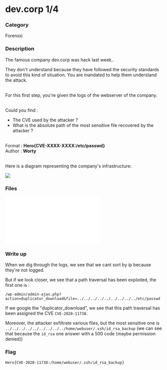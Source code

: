 # dev.corp 1/4

### Category

Forensic

### Description

The famous company dev.corp was hack last week.. 

They don't understand because they have followed the security standards to avoid this kind of situation. You are mandated to help them understand the attack.<br><br>

For this first step, you're given the logs of the webserver of the company.<br><br>

Could you find :<br>
  - The CVE used by the attacker ?<br>
  - What is the absolute path of the most sensitive file recovered by the attacker ?<br><br>

Format : **Hero{CVE-XXXX-XXXX:/etc/passwd}**<br>
Author : **Worty**<br><br>

Here is a diagram representing the company's infrastructure:

<img class='img-fluid' src='https://ctf.heroctf.fr/files/1a304ea841284b40ef20c758c2c196ba/infra.png'>

### Files

![Logs](access.log)

### Write up

When we dig through the logs, we see that we cant sort by ip because they're not logged.

But if we look closer, we see that a path traversal has been exploited, the first one is :

`/wp-admin/admin-ajax.php?action=duplicator_download&file=../../../../../../../../../etc/passwd`

If we google the "duplicator_download", we see that this path traversal has been assigned the CVE `CVE-2020-11738`.

Moreover, the attacker exfiltrate various files, but the most sensitive one is `../../../../../../../../../home/webuser/.ssh/id_rsa_backup` (we can see that because the `id_rsa` one answer with a 500 code (maybe permission denied))

### Flag

```Hero{CVE-2020-11738:/home/webuser/.ssh/id_rsa_backup}```